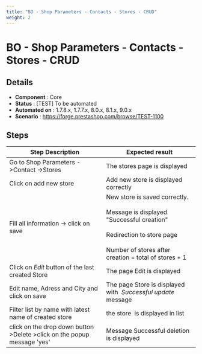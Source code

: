 ```yaml
---
title: "BO - Shop Parameters - Contacts - Stores - CRUD"
weight: 2
---
```


# BO - Shop Parameters - Contacts - Stores - CRUD
## Details
* **Component** : Core
* **Status** : [TEST] To be automated
* **Automated on** : 1.7.8.x, 1.7.7.x, 8.0.x, 8.1.x, 9.0.x
* **Scenario** : https://forge.prestashop.com/browse/TEST-1100

## Steps
| Step Description | Expected result |
| ----- | ----- |
| Go to Shop Parameters ->Contact ->Stores | The stores page is displayed |
| Click on add new store | Add new store is displayed correctly |
| Fill all information -> click on save | New store is saved correctly.<br><br>Message is displayed "Successful creation"<br><br>Redirection to store page<br><br>Number of stores after creation = total of stores + 1 |
| Click on *_Edit_* button of the last created Store | The page Edit is displayed |
| Edit name, Adress and City and click on save | The page Store is displayed with  _*Successful update*_ message |
| Filter list by name with latest name of created store | the store  is displayed in list |
| click on the drop down button >Delete >click on the popup message 'yes' | Message Successful deletion is displayed |
